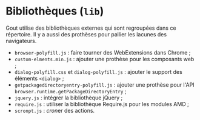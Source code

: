 # Bibliothèques (`lib`)

Gout utilise des bibliothèques externes qui sont regroupées dans ce répertoire.
Il y a aussi des prothèses pour pallier les lacunes des navigateurs.

- `browser-polyfill.js` : faire tourner des WebExtensions dans Chrome ;
- `custom-elments.min.js` : ajouter une prothèse pour les composants web ;
- `dialog-polyfill.css` et `dialog-polyfill.js` : ajouter le support des
  éléments `<dialog>` ;
- `getpackagedirectoryentry-polyfill.js` : ajouter une prothèse pour l'API
  `browser.runtime.getPackageDirectoryEntry` ;
- `jquery.js` : intégrer la bibliothèque jQuery ;
- `require.js` : utiliser la bibliothèque Require.js pour les modules AMD ;
- `scronpt.js` : *cron*er des actions.
